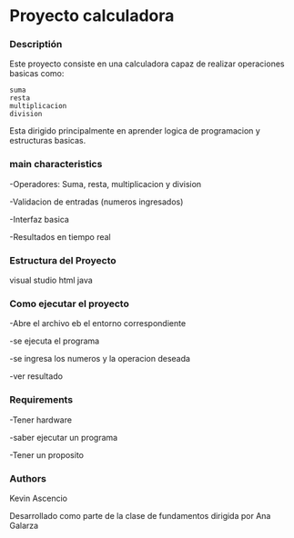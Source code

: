 # Proyecto calculadora 

### Descriptión 

Este proyecto consiste en una calculadora capaz de realizar operaciones basicas como:

    suma
    resta
    multiplicacion 
    division

Esta dirigido principalmente en aprender logica de programacion y estructuras basicas.


### main characteristics

-Operadores: Suma, resta, multiplicacion y division

-Validacion de entradas (numeros ingresados)

-Interfaz basica

-Resultados en tiempo real 


### Estructura del Proyecto

visual studio
html
java

### Como ejecutar el proyecto

-Abre el archivo eb el entorno correspondiente

-se ejecuta el programa

-se ingresa los numeros y la operacion deseada 

-ver resultado

### Requirements

-Tener hardware

-saber ejecutar un programa

-Tener un proposito 

###  Authors

Kevin Ascencio

Desarrollado como parte de la clase de fundamentos dirigida por Ana Galarza